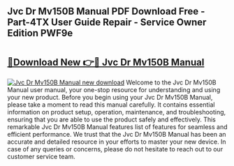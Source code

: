 ## Jvc Dr Mv150B Manual PDF Download Free - Part-4TX User Guide Repair - Service Owner Edition PWF9e

# <h2><a href="http://bc36006.oget.top/?id=Jvc+Dr+Mv150B+Manual">🔗Download New 👉🔴 Jvc Dr Mv150B Manual</a></h2>

[![Jvc Dr Mv150B Manual new download](https://i.imgur.com/5g1atiW.png)](http://bc36006.oget.top/?id=Jvc+Dr+Mv150B+Manual)
Welcome to the Jvc Dr Mv150B Manual user manual, your one-stop resource for understanding and using your new product. Before you begin using your Jvc Dr Mv150B Manual, please take a moment to read this manual carefully. It contains essential information on product setup, operation, maintenance, and troubleshooting, ensuring that you are able to use the product safely and effectively. This remarkable Jvc Dr Mv150B Manual features list of features for seamless and efficient performance. We trust that the Jvc Dr Mv150B Manual has been an accurate and detailed resource in your efforts to master your new device. In case of any queries or concerns, please do not hesitate to reach out to our customer service team.
